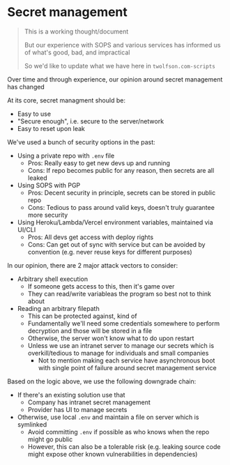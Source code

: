 # Secret management
> This is a working thought/document
>
> But our experience with SOPS and various services has informed us of what's good, bad, and impractical
>
> So we'd like to update what we have here in `twolfson.com-scripts`

Over time and through experience, our opinion around secret management has changed

At its core, secret managment should be:

- Easy to use
- "Secure enough", i.e. secure to the server/network
- Easy to reset upon leak

We've used a bunch of security options in the past:

- Using a private repo with `.env` file
  - Pros: Really easy to get new devs up and running
  - Cons: If repo becomes public for any reason, then secrets are all leaked
- Using SOPS with PGP
  - Pros: Decent security in principle, secrets can be stored in public repo
  - Cons: Tedious to pass around valid keys, doesn't truly guarantee more security
- Using Heroku/Lambda/Vercel environment variables, maintained via UI/CLI
  - Pros: All devs get access with deploy rights
  - Cons: Can get out of sync with service but can be avoided by convention (e.g. never reuse keys for different purposes)

In our opinion, there are 2 major attack vectors to consider:

- Arbitrary shell execution
  - If someone gets access to this, then it's game over
  - They can read/write variableas the program so best not to think about
- Reading an arbitrary filepath
  - This can be protected against, kind of
  - Fundamentally we'll need some credentials somewhere to perform decryption and those will be stored in a file
  - Otherwise, the server won't know what to do upon restart
  - Unless we use an intranet server to manage our secrets which is overkill/tedious to manage for individuals and small companies
    - Not to mention making each service have asynchronous boot with single point of failure around secret management service

Based on the logic above, we use the following downgrade chain:

- If there's an existing solution use that
  - Company has intranet secret management
  - Provider has UI to manage secrets
- Otherwise, use local `.env` and maintain a file on server which is symlinked
  - Avoid committing `.env` if possible as who knows when the repo might go public
  - However, this can also be a tolerable risk (e.g. leaking source code might expose other known vulnerabilities in dependencies)
